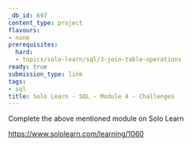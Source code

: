 ```yaml
---
_db_id: 697
content_type: project
flavours:
- none
prerequisites:
  hard:
  - topics/solo-learn/sql/3-join-table-operations
ready: true
submission_type: link
tags:
- sql
title: Solo Learn - SQL - Module 4 - Challenges
---
```


Complete the above mentioned module on Solo Learn

https://www.sololearn.com/learning/1060
